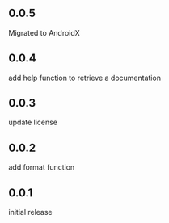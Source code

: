 ## 0.0.5

Migrated to AndroidX

## 0.0.4

add help function to retrieve a documentation

## 0.0.3

update license

## 0.0.2

add format function

## 0.0.1

initial release
